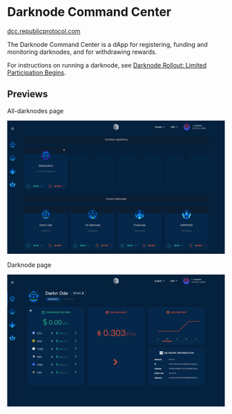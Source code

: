 # Darknode Command Center

[dcc.republicprotocol.com](https://dcc.republicprotocol.com)

The Darknode Command Center is a dApp for registering, funding and monitoring darknodes, and for withdrawing rewards.

For instructions on running a darknode, see [Darknode Rollout: Limited Participation Begins](https://medium.com/republicprotocol/a-sdarknode-rollout-limited-participation-begins-68f51d9bb865).

## Previews

All-darknodes page

![preview](./public/preview.png)

Darknode page

![preview](./public/preview-2.png)
